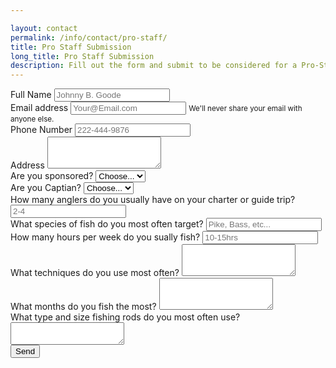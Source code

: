 ```yaml
---

layout: contact
permalink: /info/contact/pro-staff/
title: Pro Staff Submission
long_title: Pro Staff Submission
description: Fill out the form and submit to be considered for a Pro-Staff position
---
```



<form 
    action="https://formspree.io/nkline@solarinnovations.com"
    method="POST">
    <div class="form-group">
        <label for="name">Full Name</label>
        <input type="name" name="Name" class="form-control" id="name" placeholder="Johnny B. Goode">
    </div>
    <div class="form-group">
        <label for="email">Email address</label>
        <input type="email" name="_replyto" class="form-control" id="email" aria-describedby="emailHelp" placeholder="Your@Email.com">
        <small id="emailHelp" class="form-text text-muted">We'll never share your email with anyone else.</small>
    </div>
    <div class="form-group">
        <label for="phone">Phone Number</label>
        <input type="phone" name="Phone" class="form-control" id="phone" placeholder="222-444-9876">
    </div>
    <div class="form-group">
        <label for="address">Address</label>
        <textarea class="form-control" name="Address" id="address" rows="3"></textarea>
    </div>
    <div class="form-group">
      <label for="sponsor">Are you sponsored?</label>
      <select id="sponsor" Name="Sponsorship" class="form-control">
        <option selected>Choose...</option>
        <option>Yes</option>
        <option>No</option>
      </select>
    </div>
    <div class="form-group">
      <label for="Captian">Are you Captian?</label>
      <select id="Captian" Name="Captian" class="form-control">
        <option selected>Choose...</option>
        <option>Yes</option>
        <option>No</option>
      </select>
    </div>
    <div class="form-group">
        <label for="charter-numbers">How many anglers do you usually have on your charter or guide trip?</label>
        <input type="charter-numbers" name="Number of anglers per charter trip" class="form-control" id="charter-numbers" placeholder="2-4">
    </div>
    <div class="form-group">
        <label for="fish">What species of fish do you most often target?</label>
        <input type="fish" name="Fish species targeted" class="form-control" id="fish" placeholder="Pike, Bass, etc...">
    </div>
    <div class="form-group">
        <label for="fishing-hours">How many hours per week do you sually fish?</label>
        <input type="fishing-hours" name="Number of hours/week fished" class="form-control" id="fishing-hours" placeholder="10-15hrs">
    </div>
    <div class="form-group">
        <label for="techniques">What techniques do you use most often?</label>
        <textarea class="form-control" name="Fishing Techniques" id="techniques" rows="3"></textarea>
    </div>
    <div class="form-group">
        <label for="fishing-months">What months do you fish the most?</label>
        <textarea class="form-control" name="What months do you fish the most?" id="fishing-months" rows="3"></textarea>
    </div>
    <div class="form-group">
        <label for="fishing-rods">What type and size fishing rods do you most often use?</label>
        <textarea type="fishing-rods" name="Fishing rods used" class="form-control" id="fishing-rods" ></textarea>
    </div>
    <input type="hidden" name="_subject" value="New IRT Pro-Staff Submission!" />
    <input type="text" name="_gotcha" style="display:none" />
    <input type="submit" class="btn btn-primary mb-2 float-right" value="Send">
</form>